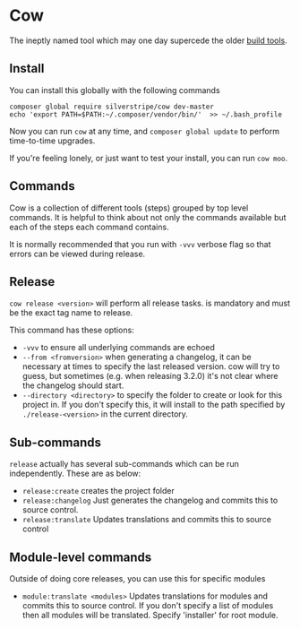 # Cow

The ineptly named tool which may one day supercede the older [build tools](https://github.com/silverstripe/silverstripe-buildtools).

## Install

You can install this globally with the following commands

```
composer global require silverstripe/cow dev-master
echo 'export PATH=$PATH:~/.composer/vendor/bin/'  >> ~/.bash_profile
```

Now you can run `cow` at any time, and `composer global update` to perform time-to-time upgrades.

If you're feeling lonely, or just want to test your install, you can run `cow moo`.

## Commands

Cow is a collection of different tools (steps) grouped by top level commands. It is helpful to think about
not only the commands available but each of the steps each command contains.

It is normally recommended that you run with `-vvv` verbose flag so that errors can be viewed during release.

## Release

`cow release <version>` will perform all release tasks. <version> is mandatory and must be the exact tag name to release.

This command has these options:

* `-vvv` to ensure all underlying commands are echoed
* `--from <fromversion>` when generating a changelog, it can be necessary at times to specify the last released version.
cow will try to guess, but sometimes (e.g. when releasing 3.2.0) it's not clear where the changelog should start.
* `--directory <directory>` to specify the folder to create or look for this project in. If you don't specify this,
it will install to the path specified by `./release-<version>` in the current directory.

## Sub-commands

`release` actually has several sub-commands which can be run independently. These are as below:

* `release:create` creates the project folder
* `release:changelog` Just generates the changelog and commits this to source control.
* `release:translate` Updates translations and commits this to source control

## Module-level commands

Outside of doing core releases, you can use this for specific modules

* `module:translate <modules>` Updates translations for modules and commits this to source control. If you
don't specify a list of modules then all modules will be translated. Specify 'installer' for root module.

